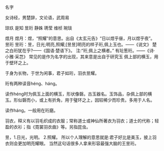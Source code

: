 名字

女诗经，男楚辞，文论语，武周易

琼玖
是知
昱珩
静姝
琇莹
维桢
琬琰

煜月
煜月：煜，“照耀”的意思。出自《太玄元告》“日以煜乎昼，月以煜乎夜”。
昱珩
昱珩：昱，日光;明亮,照耀;[昱昱]明亮的样子珩,佩上玉也。——《说文》 楚之白珩犹在乎?——《国语·楚语下》。
注:“珩,佩上之横者。” 有玱葱珩。——《诗·小雅·采芑》 常见的是作为名字的出现，其来意是出自于研究玉 佩上部的横玉，用于壁环之上。 

  于身为长物，于世为闲事，君子如珩，羽衣昱耀。

珩有两种读音héng、háng。

读作héng时为佩玉上面的横玉，形状像磬。古玉器名。玉饰品，杂佩上部的横玉。形似磬而小，或上有折角，用于璧环之上，因较稀少而珍贵。多用于人名。

读作háng。一般用在珩磨。

羽衣，释义有以羽毛织成的衣服；常称道士或神仙所著衣为羽衣；道士的代称；轻盈的衣衫；指《霓裳羽衣曲》等。另指昆虫。

昱，1.日光，光明。 2.照耀。
所以个人理解的意思就是:君子好比是美玉，披上羽衣则会更加明亮耀眼。
当然这句话很多人拿来形容最强大脑的王昱珩。  